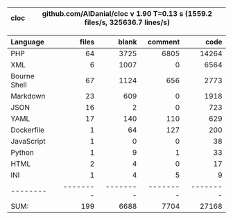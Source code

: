 
cloc|github.com/AlDanial/cloc v 1.90  T=0.13 s (1559.2 files/s, 325636.7 lines/s)
--- | ---

Language|files|blank|comment|code
:-------|-------:|-------:|-------:|-------:
PHP|64|3725|6805|14264
XML|6|1007|0|6564
Bourne Shell|67|1124|656|2773
Markdown|23|609|0|1918
JSON|16|2|0|723
YAML|17|140|110|629
Dockerfile|1|64|127|200
JavaScript|1|0|0|38
Python|1|9|1|33
HTML|2|4|0|17
INI|1|4|5|9
--------|--------|--------|--------|--------
SUM:|199|6688|7704|27168
